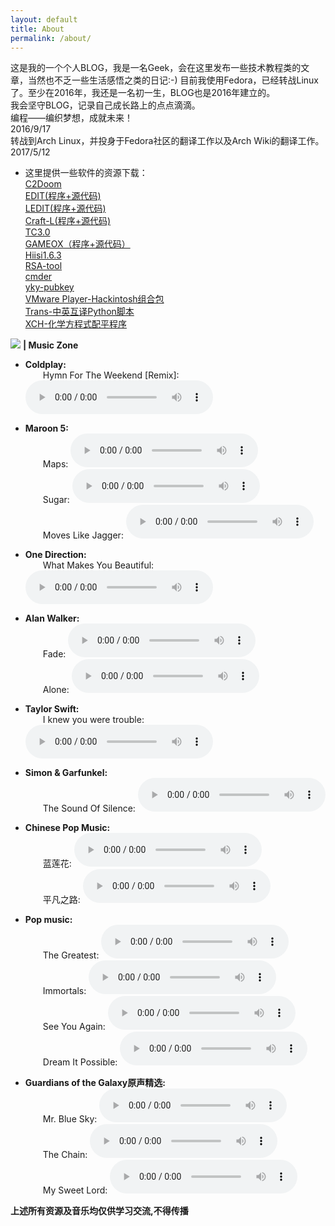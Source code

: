```yaml
---
layout: default
title: About
permalink: /about/
---
```

这是我的一个个人BLOG，我是一名Geek，会在这里发布一些技术教程类的文章，当然也不乏一些生活感悟之类的日记:-)
目前我使用Fedora，已经转战Linux了。至少在2016年，我还是一名初一生，BLOG也是2016年建立的。  
我会坚守BLOG，记录自己成长路上的点点滴滴。  
编程——编织梦想，成就未来！  
2016/9/17  
转战到Arch Linux，并投身于Fedora社区的翻译工作以及Arch Wiki的翻译工作。  
2017/5/12  
- 这里提供一些软件的资源下载：  
[C2Doom](/download/C2Doom.rar)  
[EDIT(程序+源代码)](/download/EDIT.zip)  
[LEDIT(程序+源代码)](/download/LEDIT.zip)  
[Craft-L(程序+源代码)](/download/craft-l.zip)  
[TC3.0](/download/TC3.0.exe)  
[GAMEOX（程序+源代码）](/download/GAMEOX.zip)  
[Hiisi1.6.3](/download/Hiisi1.6.3.rar)  
[RSA-tool](/download/RSA-tool.zip)  
[cmder](/download/cmder_mini.zip)  
[yky-pubkey](/download/public.key)  
[VMware Player-Hackintosh组合包](/download/WMware-Hackintosh.zip)  
[Trans-中英互译Python脚本](/download/trans.py)  
[XCH-化学方程式配平程序](/download/XCH.zip)  
       
![](/image/耳机图标.ico)  **| Music Zone**  
- **Coldplay:**  
&emsp;&emsp;Hymn For The Weekend [Remix]: <audio src="/music/Hymn For The Weekend.mp3" controls="controls" loop="loop"></audio>  
  
  
  
- **Maroon 5:**  
&emsp;&emsp;Maps: <audio src="/music/Maps.mp3" controls="controls" loop="loop"></audio>  
&emsp;&emsp;Sugar: <audio src="/music/Sugar.mp3" controls="controls" loop="loop"></audio>  
&emsp;&emsp;Moves Like Jagger: <audio src="/music/Moves Like Jagger.mp3" controls="controls" loop="loop"></audio>  
  
  
  
- **One Direction:**  
&emsp;&emsp;What Makes You Beautiful: <audio src="/music/What Makes You Beautiful.mp3" controls="controls" loop="loop"></audio>  
  
  
  
- **Alan Walker:**  
&emsp;&emsp;Fade: <audio src="/music/Fade.mp3" controls="controls" loop="loop"></audio>  
&emsp;&emsp;Alone: <audio src="/music/Alone.mp3" controls="controls" loop="loop"></audio>  
  
  
  
- **Taylor Swift:**  
&emsp;&emsp;I knew you were trouble: <audio src="/music/I knew you were trouble.mp3" controls="controls" loop="loop"></audio>  
  
  
  
- **Simon & Garfunkel:**  
&emsp;&emsp;The Sound Of Silence: <audio src="/music/The Sound Of Silence.mp3" controls="controls" loop="loop"></audio>  
  
  
  
- **Chinese Pop Music:**  
&emsp;&emsp;蓝莲花: <audio src="/music/蓝莲花.mp3" controls="controls" loop="loop"></audio>  
&emsp;&emsp;平凡之路: <audio src="/music/平凡之路.mp3" controls="controls" loop="loop"></audio>  
  
  
  
- **Pop music:**  
&emsp;&emsp;The Greatest: <audio src="/music/The Greatest.mp3" controls="controls" loop="loop"></audio>  
&emsp;&emsp;Immortals: <audio src="/music/Immortals.mp3" controls="controls" loop="loop"></audio>  
&emsp;&emsp;See You Again: <audio src="/music/See You Again.mp3" controls="controls" loop="loop"></audio>  
&emsp;&emsp;Dream It Possible: <audio src="/music/Dream It Possible.mp3" controls="controls" loop="loop"></audio>  
  
  
  
- **Guardians of the Galaxy原声精选:**  
&emsp;&emsp;Mr. Blue Sky: <audio src="/music/Guardians of the Galaxy/Mr. Blue Sky.mp3" controls="controls" loop="loop"></audio>  
&emsp;&emsp;The Chain: <audio src="/music/Guardians of the Galaxy/The Chain.mp3" controls="controls" loop="loop"></audio>  
&emsp;&emsp;My Sweet Lord: <audio src="/music/Guardians of the Galaxy/My Sweet Lord.mp3" controls="controls" loop="loop"></audio>  
  
  
  
  
**上述所有资源及音乐均仅供学习交流,不得传播**
